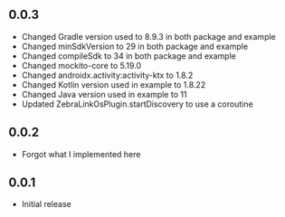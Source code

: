 ## 0.0.3
* Changed Gradle version used to 8.9.3 in both package and example
* Changed minSdkVersion to 29 in both package and example
* Changed compileSdk to 34 in both package and example
* Changed mockito-core to 5.19.0
* Changed androidx.activity:activity-ktx to 1.8.2 
* Changed Kotlin version used in example to 1.8.22
* Changed Java version used in example to 11
* Updated ZebraLinkOsPlugin.startDiscovery to use a coroutine
 
## 0.0.2
* Forgot what I implemented here
## 0.0.1
* Initial release
